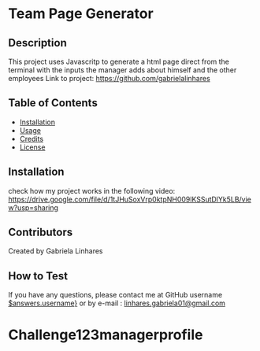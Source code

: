 # Team Page Generator 


## Description

This project uses Javascritp to generate a html page direct from the terminal with the inputs the manager adds about himself and the other employees
Link to project: https://github.com/gabrielalinhares

## Table of Contents

- [Installation](#installation)
- [Usage](#usage)
- [Credits](#credits)
- [License](#license)

## Installation

check how my project works in the following video: https://drive.google.com/file/d/1tJHuSoxVrp0ktpNH009lKSSutDlYk5LB/view?usp=sharing


## Contributors

Created by Gabriela Linhares

## How to Test

If you have any questions, please contact me at GitHub username <a href="https://github.com/gabrielalinhares">$answers.username}</a> or by e-mail :
linhares.gabriela01@gmail.com

# Challenge123managerprofile

